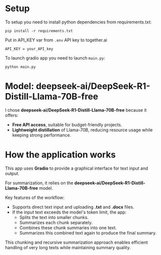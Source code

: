 # Setup

To setup you need to install python dependencies from requirements.txt:
```
pip install -r requirements.txt
```

Put in API_KEY var from `.env` API key to together.ai
```
API_KEY = your_API_key
```

To launch gradio app you need to launch `main.py`:
```
python main.py
```

# Model: deepseek-ai/DeepSeek-R1-Distill-Llama-70B-free

I chose **deepseek-ai/DeepSeek-R1-Distill-Llama-70B-free** because it offers:

- **Free API access**, suitable for budget-friendly projects.
- **Lightweight distillation** of Llama-70B, reducing resource usage while keeping strong performance.

# How the application works

This app uses **Gradio** to provide a graphical interface for text input and output.

For summarization, it relies on the **deepseek-ai/DeepSeek-R1-Distill-Llama-70B-free** model.

Key features of the workflow:

- Supports direct text input and uploading **.txt** and **.docx** files.
- If the input text exceeds the model's token limit, the app:
  - Splits the text into smaller chunks.
  - Summarizes each chunk separately.
  - Combines these chunk summaries into one text.
  - Summarizes this combined text again to produce the final summary.

This chunking and recursive summarization approach enables efficient handling of very long texts while maintaining summary quality.
